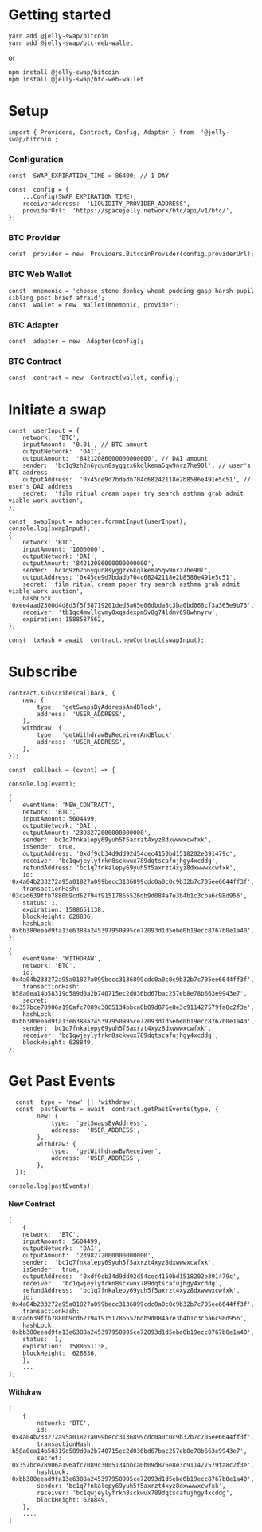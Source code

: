 
# Getting started

    yarn add @jelly-swap/bitcoin
    yarn add @jelly-swap/btc-web-wallet
or

    npm install @jelly-swap/bitcoin
    npm install @jelly-swap/btc-web-wallet

# Setup

    import { Providers, Contract, Config, Adapter } from  '@jelly-swap/bitcoin';
### Configuration
    const  SWAP_EXPIRATION_TIME = 86400; // 1 DAY
    
    const  config = { 
	    ...Config(SWAP_EXPIRATION_TIME),
	    receiverAddress:  'LIQUIDITY_PROVIDER_ADDRESS',
	    providerUrl:  'https://spacejelly.network/btc/api/v1/btc/',
    };

### BTC Provider

    const  provider = new  Providers.BitcoinProvider(config.providerUrl);
### BTC Web Wallet

    const  mnemonic = 'choose stone donkey wheat pudding gasp harsh pupil sibling post brief afraid';
    const  wallet = new  Wallet(mnemonic, provider);

  ### BTC Adapter

    const  adapter = new  Adapter(config);
### BTC Contract

    const  contract = new  Contract(wallet, config);

# Initiate a swap

    const  userInput = {
    	network:  'BTC',
    	inputAmount:  '0.01', // BTC amount
    	outputNetwork:  'DAI',
    	outputAmount:  '84212086000000000000', // DAI amount
    	sender:  'bc1q9zh2n6yqun8syggzx6kqlkema5qw9nrz7he90l', // user's BTC address
    	outputAddress:  '0x45ce9d7bdadb704c68242118e2b8586e491e5c51', // user's DAI address
    	secret:  'film ritual cream paper try search asthma grab admit viable work auction',
    };
    
    const  swapInput = adapter.formatInput(userInput);
    console.log(swapInput);
    {
	    network: 'BTC',
	    inputAmount: '1000000',
	    outputNetwork: 'DAI',
	    outputAmount: '84212086000000000000',
	    sender: 'bc1q9zh2n6yqun8syggzx6kqlkema5qw9nrz7he90l',
	    outputAddress: '0x45ce9d7bdadb704c68242118e2b8586e491e5c51',
	    secret: 'film ritual cream paper try search asthma grab admit viable work auction',
	    hashLock: '0xee4aad2300d4d8d3f5f58719201ded5a65e00dbda8c3ba0bd066cf3a365e9b73',
	    receiver: 'tb1qc4mwllgvmy0xqsdexpm5v8g74ldmv698whnyrw',
	    expiration: 1588587562,
    };
    
    const  txHash = await  contract.newContract(swapInput);
    
# Subscribe

    contract.subscribe(callback, {
	    new: {
		    type:  'getSwapsByAddressAndBlock',
		    address:  'USER_ADDRESS', 
	    },
	    withdraw: {
		    type:  'getWithdrawByReceiverAndBlock',
		    address:  'USER_ADDRESS',
	    },
    });

    const  callback = (event) => {

    console.log(event);
  
    {
   	    eventName: 'NEW_CONTRACT',
   	    network: 'BTC',
   	    inputAmount: 5604499,
   	    outputNetwork: 'DAI',
   	    outputAmount: '2398272000000000000',
   	    sender: 'bc1q7fnkalepy69yuh5f5axrzt4xyz8dxwwwxcwfxk',
   	    isSender: true,
   	    outputAddress: '0xdf9cb34d9dd92d54cec4150bd1518202e391479c',
   	    receiver: 'bc1qwjeylyfrkn8sckwux789dqtscafujhgy4xcddg',
   	    refundAddress: 'bc1q7fnkalepy69yuh5f5axrzt4xyz8dxwwwxcwfxk',
   	    id: '0x4a04b233272a95a01827a099becc3136899cdc0a0c0c9b32b7c705ee6644ff3f',
   	    transactionHash: '03cad639ffb7880b9cd62794f91517865526db9d084a7e3b4b1c3cba6c98d956',
   	    status: 1,
   	    expiration: 1588651138,
   	    blockHeight: 628836,
   	    hashLock: '0xbb380eead9fa13e6388a245397950995ce72093d1d5ebe0b19ecc8767b0e1a40',
    };
    
    {
	    eventName: 'WITHDRAW',
	    network: 'BTC',
	    id: '0x4a04b233272a95a01827a099becc3136899cdc0a0c0c9b32b7c705ee6644ff3f',
	    transactionHash: 'b58a0ea14b58319d589d0a2b740715ec2d036bd67bac257eb8e78b663e9943e7',
	    secret: '0x357bce78906a196afc7089c3005134bbca0b09d876e8e3c911427579fa8c2f3e',
	    hashLock: '0xbb380eead9fa13e6388a245397950995ce72093d1d5ebe0b19ecc8767b0e1a40',
	    sender: 'bc1q7fnkalepy69yuh5f5axrzt4xyz8dxwwwxcwfxk',
	    receiver: 'bc1qwjeylyfrkn8sckwux789dqtscafujhgy4xcddg',
	    blockHeight: 628849,
    };

# Get Past Events

      const  type = 'new' || 'withdraw';
      const  pastEvents = await  contract.getPastEvents(type, {
	  	    new: { 
	  		    type:  'getSwapsByAddress',
	  		    address:  'USER_ADDRESS',   
	  	    },
	  	    withdraw: {
	  		    type:  'getWithdrawByReceiver',
	  		    address:  'USER_ADDRESS',
	  	    },
      });

    console.log(pastEvents);

#### New Contract
    [
	    {   
	    network:  'BTC',
	    inputAmount:  5604499,
	    outputNetwork:  'DAI',
	    outputAmount:  '2398272000000000000',
	    sender:  'bc1q7fnkalepy69yuh5f5axrzt4xyz8dxwwwxcwfxk',
	    isSender:  true,
	    outputAddress:  '0xdf9cb34d9dd92d54cec4150bd1518202e391479c',
	    receiver:  'bc1qwjeylyfrkn8sckwux789dqtscafujhgy4xcddg',
	    refundAddress:  'bc1q7fnkalepy69yuh5f5axrzt4xyz8dxwwwxcwfxk',
	    id:  '0x4a04b233272a95a01827a099becc3136899cdc0a0c0c9b32b7c705ee6644ff3f',
	    transactionHash:  '03cad639ffb7880b9cd62794f91517865526db9d084a7e3b4b1c3cba6c98d956',
	    hashLock:  '0xbb380eead9fa13e6388a245397950995ce72093d1d5ebe0b19ecc8767b0e1a40',
	    status:  1,
	    expiration:  1588651138, 
	    blockHeight:  628836,
	    },
	    ...
    ];
#### Withdraw
    [
	    {
		    network: 'BTC',
		    id: '0x4a04b233272a95a01827a099becc3136899cdc0a0c0c9b32b7c705ee6644ff3f',
		    transactionHash: 'b58a0ea14b58319d589d0a2b740715ec2d036bd67bac257eb8e78b663e9943e7',
		    secret: '0x357bce78906a196afc7089c3005134bbca0b09d876e8e3c911427579fa8c2f3e',
		    hashLock: '0xbb380eead9fa13e6388a245397950995ce72093d1d5ebe0b19ecc8767b0e1a40',
		    sender: 'bc1q7fnkalepy69yuh5f5axrzt4xyz8dxwwwxcwfxk',
		    receiver: 'bc1qwjeylyfrkn8sckwux789dqtscafujhgy4xcddg',
		    blockHeight: 628849,
	    },
	    ....
    ]
